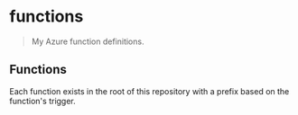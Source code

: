functions
=========

> My Azure function definitions.


Functions
---------

Each function exists in the root of this repository with a prefix based on the
function's trigger.
